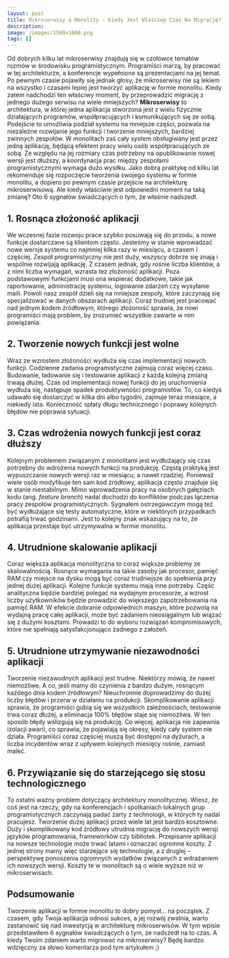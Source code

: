 ```yaml
---
layout: post
title: Mikroserwisy a Monolity - Kiedy Jest Właściwy Czas Na Migrację?
description: 
image: /images/1500x1000.png
tags: []
---
```


Od dobrych kilku lat mikroserwisy znajdują się w czołówce tematów rozmów w środowisku programistycznym. Programiści marzą, by pracować w tej architekturze, a konferencje wypełnione są prezentacjami na jej temat. Po pewnym czasie pojawiły się jednak głosy, że mikroserwisy nie są lekiem na wszystko i czasami lepiej jest tworzyć aplikację w formie monolitu. Kiedy zatem nadchodzi ten właściwy moment, by przeprowadzić migrację z jednego dużego serwisu na wiele mniejszych? **Mikroserwisy** to architektura, w której jedna aplikacja stworzona jest z wielu fizycznie działających programów, współpracujących i komunikujących się ze sobą. Podejście to umożliwia podział systemu na mniejsze części, pozwala na niezależne rozwijanie jego funkcji i tworzenie mniejszych, bardziej zwinnych zespołów. W monolitach zaś cały system obsługiwany jest przez jedną aplikację, będącą efektem pracy wielu osób współpracujących ze sobą. Ze względu na jej rozmiary czas potrzebny na opublikowanie nowej wersji jest dłuższy, a koordynacja prac między zespołami programistycznymi wymaga dużo wysiłku. Jako dobrą praktykę od kilku lat rekomenduje się rozpoczęcie tworzenia swojego systemu w formie monolitu, a dopiero po pewnym czasie przejście na architekturę mikroserwisową. Ale kiedy właściwie jest odpowiedni moment na taką zmianę? Oto 6 sygnałów świadczących o tym, że właśnie nadszedł.

## 1. Rosnąca złożoność aplikacji
We wczesnej fazie rozwoju prace szybko posuwają się do przodu, a nowe funkcje dostarczane są klientom często. Jesteśmy w stanie wprowadzać nowe wersje systemu co najmniej kilka razy w miesiącu, a czasem i częściej. Zespół programistyczny nie jest duży, wszyscy dobrze się znają i wspólnie rozwijają aplikację. Z czasem jednak, gdy rośnie liczba klientów, a z nimi liczba wymagań, wzrasta też złożoność aplikacji. Poza podstawowymi funkcjami musi ona wspierać dodatkowe, takie jak raportowanie, administrację systemu, logowanie zdarzeń czy wysyłanie maili. Powoli nasz zespół dzieli się na mniejsze zespoły, które zaczynają się specjalizować w danych obszarach aplikacji. Coraz trudniej jest pracować nad jednym kodem źródłowym, którego złożoność sprawia, że nowi programiści mają problem, by zrozumieć wszystkie zawarte w nim powiązania.
## 2. Tworzenie nowych funkcji jest wolne
Wraz ze wzrostem złożoności wydłuża się czas implementacji nowych funkcji. Codzienne zadania programistyczne zajmują coraz więcej czasu. Budowanie, ładowanie się i testowanie aplikacji z każdą kolejną zmianą trwają dłużej. Czas od implementacji nowej funkcji do jej uruchomienia wydłuża się, następuje spadek produktywności programistów. To, co kiedyś udawało się dostarczyć w kilka dni albo tygodni, zajmuje teraz miesiące, a niekiedy lata. Konieczność spłaty długu technicznego i poprawy kolejnych błędów nie poprawia sytuacji.
## 3. Czas wdrożenia nowych funkcji jest coraz dłuższy
Kolejnym problemem związanym z monolitami jest wydłużający się czas potrzebny do wdrożenia nowych funkcji na produkcję. Częstą praktyką jest wypuszczanie nowych wersji raz w miesiącu, a nawet rzadziej. Ponieważ wiele osób modyfikuje ten sam kod źródłowy, aplikacja często znajduje się w stanie niestabilnym. Mimo wprowadzenia pracy na osobnych gałęziach kodu (ang. _feature branch_) nadal dochodzi do konfliktów podczas łączenia pracy zespołów programistycznych. Sygnałem ostrzegawczym mogą też być wydłużające się testy automatyczne, które w niektórych przypadkach potrafią trwać godzinami. Jest to kolejny znak wskazujący na to, że aplikacja przestaje być utrzymywalna w formie monolitu.
## 4. Utrudnione skalowanie aplikacji
Coraz większa aplikacja monolityczna to coraz większe problemy ze skalowalnością. Rosnące wymagania na takie zasoby jak procesor, pamięć RAM czy miejsce na dysku mogą być coraz trudniejsze do spełnienia przy jednej dużej aplikacji. Kolejne funkcje systemu mają inne potrzeby. Część analityczna będzie bardziej polegać na wydajnym procesorze, a wzrost liczby użytkowników będzie prowadzić do większego zapotrzebowania na pamięć RAM. W efekcie dobranie odpowiednich maszyn, które pozwolą na wydajną pracę całej aplikacji, może być zadaniem nieosiągalnym lub wiązać się z dużymi kosztami. Prowadzi to do wyboru rozwiązań kompromisowych, które nie spełniają satysfakcjonująco żadnego z założeń.
## 5. Utrudnione utrzymywanie niezawodności aplikacji
Tworzenie niezawodnych aplikacji jest trudne. Niektórzy mówią, że nawet niemożliwe. A co, jeśli mamy do czynienia z bardzo dużym, rosnącym każdego dnia kodem źródłowym? Nieuchronnie doprowadzimy do dużej liczby błędów i przerw w działaniu na produkcji. Skomplikowanie aplikacji sprawia, że programiści gubią się we wszystkich zależnościach, testowanie trwa coraz dłużej, a eliminacja 100% błędów staje się niemożliwa. W ten sposób błędy wślizgują się na produkcję. Co więcej, aplikacja nie zapewnia izolacji awarii, co sprawia, że pojawiają się okresy, kiedy cały system nie działa. Programiści coraz częściej muszą być dostępni na dyżurach, a liczba incydentów wraz z upływem kolejnych miesięcy rośnie, zamiast maleć.
## 6. Przywiązanie się do starzejącego się stosu technologicznego
To ostatni ważny problem dotyczący architektury monolitycznej. Wiesz, że coś jest na rzeczy, gdy na konferencjach i spotkaniach lokalnych grup programistycznych zaczynają padać żarty z technologii, w których ty nadal pracujesz. Tworzenie dużej aplikacji przez wiele lat jest bardzo kosztowne. Duży i skomplikowany kod źródłowy utrudnia migrację do nowszych wersji języków programowania, frameworków czy bibliotek. Przepisanie aplikacji na nowsze technologie może trwać latami i oznaczać ogromne koszty. Z jednej strony mamy więc starzejące się technologie, a z drugiej – perspektywę ponoszenia ogromnych wydatków związanych z wdrażaniem ich nowszych wersji. Koszty te w monolitach są o wiele wyższe niż w mikroserwisach.
## Podsumowanie
Tworzenie aplikacji w formie monolitu to dobry pomysł… na początek. Z czasem, gdy Twoja aplikacja odnosi sukces, a jej rozwój zwalnia, warto zastanowić się nad inwestycją w architekturę mikroserwisów. W tym wpisie przedstawiłem 6 sygnałów świadczących o tym, że nadszedł na to czas. A kiedy Twoim zdaniem warto migrować na mikroserwisy? Będę bardzo wdzięczny za słowo komentarza pod tym artykułem ;)
